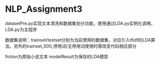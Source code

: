 # NLP_Assignment3
datasetPre.py实现文本清洗和数据集划分功能，使用通过LDA.py实例化调用。
LDA.py为主程序

数据集说明：trainset/testset分别为当前使用的数据集，对应引入tfidf的LDA算法。另外的trainset_500_停用词/无停用词使用时需改变代码相应部分

fiction为原始小说文本
modelResult为保存的LDA模型
